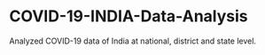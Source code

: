 # COVID-19-INDIA-Data-Analysis
Analyzed COVID-19 data of India at national, district and state level.

